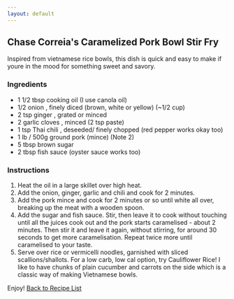 ```yaml
---
layout: default
---
```


## Chase Correia's Caramelized Pork Bowl Stir Fry 

Inspired from vietnamese rice bowls, this dish is quick and easy to make if youre in the mood for something sweet and savory. 

### Ingredients

*   1 1/2 tbsp cooking oil (I use canola oil)
*   1/2 onion , finely diced (brown, white or yellow) (~1/2 cup)
*   2 tsp ginger , grated or minced
*   2 garlic cloves , minced (2 tsp paste)
*   1 tsp Thai chili , deseeded/ finely chopped   (red pepper works okay too)
*   1 lb / 500g ground pork (mince) (Note 2)
*   5 tbsp brown sugar
*   2 tbsp fish sauce (oyster sauce works too)

### Instructions

1.  Heat the oil in a large skillet over high heat.
2. Add the onion, ginger, garlic and chili and cook for 2 minutes.
3. Add the pork mince and cook for 2 minutes or so until white all over, breaking up the meat with a wooden spoon.
4. Add the sugar and fish sauce. Stir, then leave it to cook without touching until all the juices cook out and the pork starts caramelised - about 2 minutes. Then stir it and leave it again, without stirring, for around 30 seconds to get more caramelisation. Repeat twice more until caramelised to your taste.
5. Serve over rice or vermicelli noodles, garnished with sliced scallions/shallots. For a low carb, low cal option, try Cauliflower Rice! I like to have chunks of plain cucumber and carrots on the side which is a classic way of making Vietnamese bowls.

Enjoy!
[Back to Recipe List](../)
